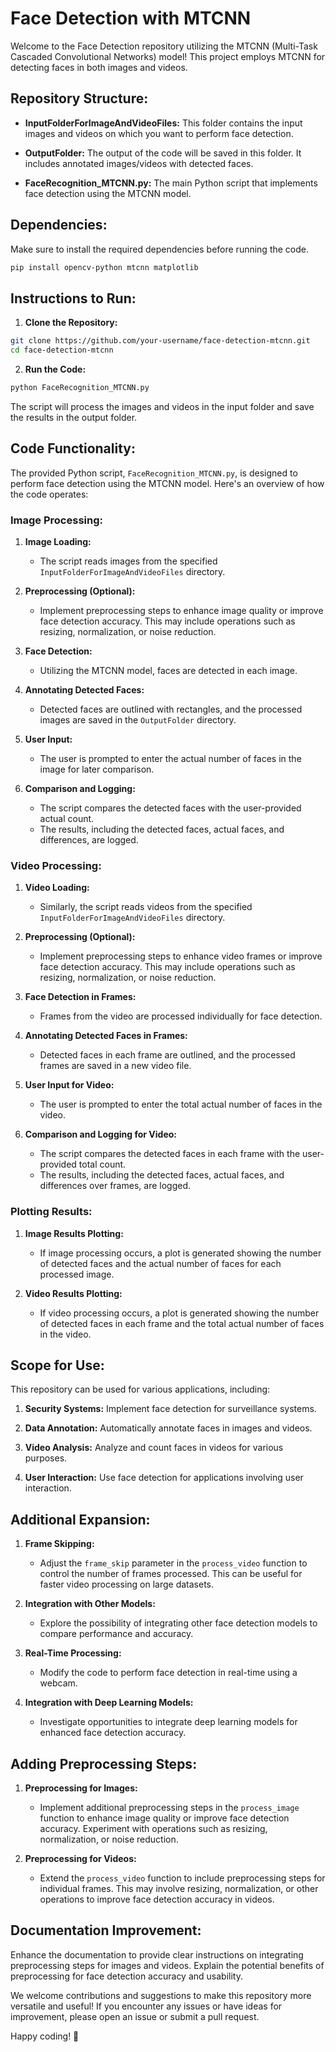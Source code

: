 # Face Detection with MTCNN

Welcome to the Face Detection repository utilizing the MTCNN (Multi-Task Cascaded Convolutional Networks) model! This project employs MTCNN for detecting faces in both images and videos.


## Repository Structure:

- **InputFolderForImageAndVideoFiles:** This folder contains the input images and videos on which you want to perform face detection.

- **OutputFolder:** The output of the code will be saved in this folder. It includes annotated images/videos with detected faces.

- **FaceRecognition_MTCNN.py:** The main Python script that implements face detection using the MTCNN model.

## Dependencies:

Make sure to install the required dependencies before running the code.

```bash
pip install opencv-python mtcnn matplotlib
```

## Instructions to Run:

1. **Clone the Repository:**

```bash
git clone https://github.com/your-username/face-detection-mtcnn.git
cd face-detection-mtcnn
```

2. **Run the Code:**

```bash
python FaceRecognition_MTCNN.py
```

The script will process the images and videos in the input folder and save the results in the output folder.

## Code Functionality:

The provided Python script, `FaceRecognition_MTCNN.py`, is designed to perform face detection using the MTCNN model. Here's an overview of how the code operates:

### Image Processing:

1. **Image Loading:**
   - The script reads images from the specified `InputFolderForImageAndVideoFiles` directory.

2. **Preprocessing (Optional):**
   - Implement preprocessing steps to enhance image quality or improve face detection accuracy. This may include operations such as resizing, normalization, or noise reduction.

3. **Face Detection:**
   - Utilizing the MTCNN model, faces are detected in each image.

4. **Annotating Detected Faces:**
   - Detected faces are outlined with rectangles, and the processed images are saved in the `OutputFolder` directory.

5. **User Input:**
   - The user is prompted to enter the actual number of faces in the image for later comparison.

6. **Comparison and Logging:**
   - The script compares the detected faces with the user-provided actual count.
   - The results, including the detected faces, actual faces, and differences, are logged.

### Video Processing:

1. **Video Loading:**
   - Similarly, the script reads videos from the specified `InputFolderForImageAndVideoFiles` directory.

2. **Preprocessing (Optional):**
   - Implement preprocessing steps to enhance video frames or improve face detection accuracy. This may include operations such as resizing, normalization, or noise reduction.

3. **Face Detection in Frames:**
   - Frames from the video are processed individually for face detection.

4. **Annotating Detected Faces in Frames:**
   - Detected faces in each frame are outlined, and the processed frames are saved in a new video file.

5. **User Input for Video:**
   - The user is prompted to enter the total actual number of faces in the video.

6. **Comparison and Logging for Video:**
   - The script compares the detected faces in each frame with the user-provided total count.
   - The results, including the detected faces, actual faces, and differences over frames, are logged.

### Plotting Results:

1. **Image Results Plotting:**
   - If image processing occurs, a plot is generated showing the number of detected faces and the actual number of faces for each processed image.

2. **Video Results Plotting:**
   - If video processing occurs, a plot is generated showing the number of detected faces in each frame and the total actual number of faces in the video.

## Scope for Use:

This repository can be used for various applications, including:

1. **Security Systems:** Implement face detection for surveillance systems.
   
2. **Data Annotation:** Automatically annotate faces in images and videos.

3. **Video Analysis:** Analyze and count faces in videos for various purposes.

4. **User Interaction:** Use face detection for applications involving user interaction.

## Additional Expansion:

1. **Frame Skipping:**
   - Adjust the `frame_skip` parameter in the `process_video` function to control the number of frames processed. This can be useful for faster video processing on large datasets.

2. **Integration with Other Models:**
   - Explore the possibility of integrating other face detection models to compare performance and accuracy.

3. **Real-Time Processing:**
   - Modify the code to perform face detection in real-time using a webcam.

4. **Integration with Deep Learning Models:**
   - Investigate opportunities to integrate deep learning models for enhanced face detection accuracy.

## Adding Preprocessing Steps:

1. **Preprocessing for Images:**
   - Implement additional preprocessing steps in the `process_image` function to enhance image quality or improve face detection accuracy. Experiment with operations such as resizing, normalization, or noise reduction.

2. **Preprocessing for Videos:**
   - Extend the `process_video` function to include preprocessing steps for individual frames. This may involve resizing, normalization, or other operations to improve face detection accuracy in videos.

## Documentation Improvement:

Enhance the documentation to provide clear instructions on integrating preprocessing steps for images and videos. Explain the potential benefits of preprocessing for face detection accuracy and usability.

We welcome contributions and suggestions to make this repository more versatile and useful! If you encounter any issues or have ideas for improvement, please open an issue or submit a pull request.

Happy coding! 🚀
